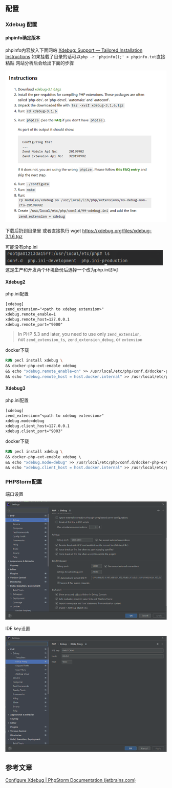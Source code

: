 ## 配置
### Xdebug 配置
#### phpinfo确定版本
phpinfo内容放入下面网站
[Xdebug: Support — Tailored Installation Instructions](https://xdebug.org/wizard)
如果挂载了目录的话可以`php -r 'phpinfo();' > phpinfo.txt`直接粘贴
网站分析后会给出下面的步骤

![](attachments/Pasted%20image%2020230422172358.png)

下载后扔到目录里 或者直接执行 wget https://xdebug.org/files/xdebug-3.1.6.tgz

可能没有php.ini
![](attachments/Pasted%20image%2020230422173212.png)
这是生产和开发两个环境备份后选择一个改为php.ini即可
#### Xdebug2
php.ini配置
```
[xdebug] 
zend_extension="<path to xdebug extension>" 
xdebug.remote_enable=1 
xdebug.remote_host=127.0.0.1 
xdebug.remote_port="9000"
```

>In PHP 5.3 and later, you need to use only `zend_extension`, not `zend_extension_ts`, `zend_extension_debug`, or `extension`

docker下载
```dockerfile
RUN pecl install xdebug \ 
&& docker-php-ext-enable xdebug 
&& echo "xdebug.remote_enable=on" >> /usr/local/etc/php/conf.d/docker-php-ext-xdebug.ini \ 
&& echo "xdebug.remote_host = host.docker.internal" >> /usr/local/etc/php/conf.d/docker-php-ext-xdebug.ini
```
#### Xdebug3
php.ini配置
```
[xdebug] 
zend_extension="<path to xdebug extension>" 
xdebug.mode=debug 
xdebug.client_host=127.0.0.1 
xdebug.client_port="9003"
```
docker下载
```dockerfile
RUN pecl install xdebug \  
&& docker-php-ext-enable xdebug \  
&& echo "xdebug.mode=debug" >> /usr/local/etc/php/conf.d/docker-php-ext-xdebug.ini \  
&& echo "xdebug.client_host = host.docker.internal" >> /usr/local/etc/php/conf.d/docker-php-ext-xdebug.ini
```

### PHPStorm配置
端口设置

![](attachments/Pasted%20image%2020230422170458.png)

IDE key设置

![](attachments/Pasted%20image%2020230422170556.png)
## 参考文章
[Configure Xdebug | PhpStorm Documentation (jetbrains.com)](https://www.jetbrains.com/help/phpstorm/configuring-xdebug.html)